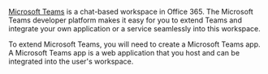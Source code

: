 [Microsoft Teams](link-to-somewhere) is a chat-based workspace in Office 365. The Microsoft Teams developer platform makes it easy for you to extend Teams and integrate your own application or a service seamlessly into this workspace.

To extend Microsoft Teams, you will need to create a Microsoft Teams app. A Microsoft Teams app is a web application that you host and can be integrated into the user's workspace.
